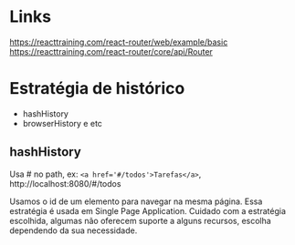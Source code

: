 # Links
https://reacttraining.com/react-router/web/example/basic
https://reacttraining.com/react-router/core/api/Router

# Estratégia de histórico
- hashHistory
- browserHistory e etc


## hashHistory
Usa # no path, ex: ```<a href='#/todos'>Tarefas</a>```, http://localhost:8080/#/todos

Usamos o id de um elemento para navegar na mesma página.
Essa estratégia é usada em Single Page Application.
Cuidado com a estratégia escolhida, algumas não oferecem suporte a alguns recursos, escolha dependendo da sua necessidade.